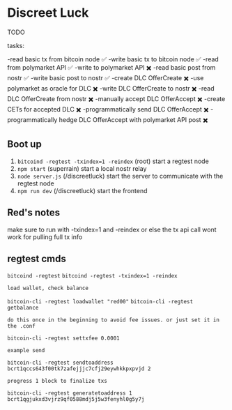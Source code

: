 # Discreet Luck

TODO

tasks:

-read basic tx from bitcoin node ✅
-write basic tx to bitcoin node ✅
-read from polymarket API ✅
-write to polymarket API ✖️
-read basic post from nostr ✅
-write basic post to nostr ✅
-create DLC OfferCreate ✖️
-use polymarket as oracle for DLC ✖️
-write DLC OfferCreate to nostr ✖️
-read DLC OfferCreate from nostr ✖️
-manually accept DLC OfferAccept ✖️
-create CETs for accepted DLC ✖️
-programmatically send DLC OfferAccept ✖️
-programmatically hedge DLC OfferAccept with polymarket API post ✖️

## Boot up

1. `bitcoind -regtest -txindex=1 -reindex` (root) start a regtest node
2. `npm start` (superrain) start a local nostr relay
3. `node server.js` (/discreetluck) start the server to communicate with the regtest node
4. `npm run dev` (/discreetluck) start the frontend

## Red's notes

make sure to run with -txindex=1 and -reindex or else the tx api call wont work for pulling full tx info

## regtest cmds

`bitcoind -regtest`
`bitcoind -regtest -txindex=1 -reindex`

    load wallet, check balance

`bitcoin-cli -regtest loadwallet "red00"`
`bitcoin-cli -regtest getbalance`

    do this once in the beginning to avoid fee issues. or just set it in the .conf

`bitcoin-cli -regtest settxfee 0.0001`

    example send

`bitcoin-cli -regtest sendtoaddress bcrt1qccs643f00tk7zafejjjc7cfj29eywhkkpxpvjd 2`

    progress 1 block to finalize txs

`bitcoin-cli -regtest generatetoaddress 1 bcrt1qgjukxd3vjrz9qf0588mdj5j5w3fenyhl0g5y7j`
